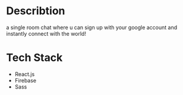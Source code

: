 # Describtion
a single room chat where u can sign up with your google account and instantly connect with the world!

# Tech Stack
- React.js
- Firebase
- Sass
